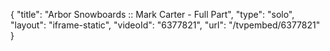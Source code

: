 {
    "title": "Arbor Snowboards :: Mark Carter - Full Part",
    "type": "solo",
    "layout": "iframe-static",
    "videoId": "6377821",
    "url": "\/tvpembed\/6377821"
}